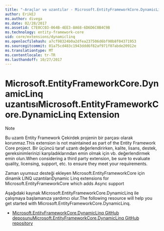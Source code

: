 ```yaml
---
title: "-Araçlar ve uzantılar - Microsoft.EntityFrameworkCore.DynamicLinq EF çekirdek"
author: ErikEJ
ms.author: divega
ms.date: 02/28/2017
ms.assetid: C7E0CC03-064B-4EE3-8A68-6D6D6C0B4C9B
ms.technology: entity-framework-core
uid: core/extensions/dynamiclinq
ms.openlocfilehash: a7cf98324b0a2dfea237506d6bf90b8f04371953
ms.sourcegitcommit: 01a75cd483c1943ddd6f82af971f07abde20912e
ms.translationtype: MT
ms.contentlocale: tr-TR
ms.lasthandoff: 10/27/2017
---
```

# <a name="microsoftentityframeworkcoredynamiclinq-extension"></a><span data-ttu-id="90f03-102">Microsoft.EntityFrameworkCore.DynamicLinq uzantısı</span><span class="sxs-lookup"><span data-stu-id="90f03-102">Microsoft.EntityFrameworkCore.DynamicLinq Extension</span></span>

> [!NOTE]  
> <span data-ttu-id="90f03-103">Bu uzantı Entity Framework Çekirdek projenin bir parçası olarak korunmaz.</span><span class="sxs-lookup"><span data-stu-id="90f03-103">This extension is not maintained as part of the Entity Framework Core project.</span></span> <span data-ttu-id="90f03-104">Bir üçüncü taraf uzantı değerlendirirken, kalite, lisans, destek, gereksinimlerinizi karşıladıklarından emin olmak için vb. değerlendirmek emin olun.</span><span class="sxs-lookup"><span data-stu-id="90f03-104">When considering a third party extension, be sure to evaluate quality, licensing, support, etc. to ensure they meet your requirements.</span></span>

<span data-ttu-id="90f03-105">Zaman uyumsuz desteği ekleyen Microsoft.EntityFrameworkCore için dinamik LINQ uzantıları</span><span class="sxs-lookup"><span data-stu-id="90f03-105">Dynamic Linq extensions for Microsoft.EntityFrameworkCore which adds Async support</span></span>

<span data-ttu-id="90f03-106">Aşağıdaki kaynak Microsoft.EntityFrameworkCore.DynamicLinq ile çalışmaya başlamanıza yardımcı olur.</span><span class="sxs-lookup"><span data-stu-id="90f03-106">The following resource will help you get started with Microsoft.EntityFrameworkCore.DynamicLinq.</span></span>
* [<span data-ttu-id="90f03-107">Microsoft.EntityFrameworkCore.DynamicLinq GitHub deposunu</span><span class="sxs-lookup"><span data-stu-id="90f03-107">Microsoft.EntityFrameworkCore.DynamicLinq GitHub repository</span></span>](https://github.com/StefH/System.Linq.Dynamic.Core/)
